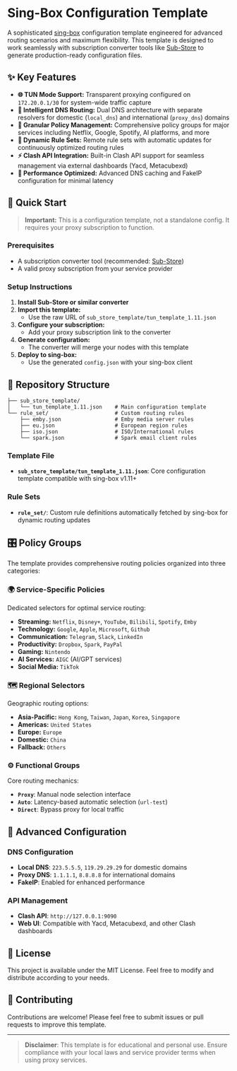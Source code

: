 # Sing-Box Configuration Template

A sophisticated [sing-box](https://sing-box.sagernet.org/) configuration template engineered for advanced routing scenarios and maximum flexibility. This template is designed to work seamlessly with subscription converter tools like [Sub-Store](https://github.com/sub-store-org/Sub-Store) to generate production-ready configuration files.

## ✨ Key Features

- **🌐 TUN Mode Support:** Transparent proxying configured on `172.20.0.1/30` for system-wide traffic capture
- **🎯 Intelligent DNS Routing:** Dual DNS architecture with separate resolvers for domestic (`local_dns`) and international (`proxy_dns`) domains
- **🔧 Granular Policy Management:** Comprehensive policy groups for major services including Netflix, Google, Spotify, AI platforms, and more
- **📡 Dynamic Rule Sets:** Remote rule sets with automatic updates for continuously optimized routing rules
- **⚡ Clash API Integration:** Built-in Clash API support for seamless management via external dashboards (Yacd, Metacubexd)
- **🚀 Performance Optimized:** Advanced DNS caching and FakeIP configuration for minimal latency

## 🚀 Quick Start

> **Important:** This is a configuration template, not a standalone config. It requires your proxy subscription to function.

### Prerequisites
- A subscription converter tool (recommended: [Sub-Store](https://github.com/sub-store-org/Sub-Store))
- A valid proxy subscription from your service provider

### Setup Instructions

1. **Install Sub-Store or similar converter**
2. **Import this template:**
   - Use the raw URL of `sub_store_template/tun_template_1.11.json`
3. **Configure your subscription:**
   - Add your proxy subscription link to the converter
4. **Generate configuration:**
   - The converter will merge your nodes with this template
5. **Deploy to sing-box:**
   - Use the generated `config.json` with your sing-box client

## 📁 Repository Structure

```
├── sub_store_template/
│   └── tun_template_1.11.json    # Main configuration template
└── rule_set/                     # Custom routing rules
    ├── emby.json                 # Emby media server rules
    ├── eu.json                   # European region rules
    ├── iso.json                  # ISO/International rules
    └── spark.json                # Spark email client rules
```

### Template File
- **`sub_store_template/tun_template_1.11.json`**: Core configuration template compatible with sing-box v1.11+

### Rule Sets
- **`rule_set/`**: Custom rule definitions automatically fetched by sing-box for dynamic routing updates

## 🎛️ Policy Groups

The template provides comprehensive routing policies organized into three categories:

### 🌍 Service-Specific Policies
Dedicated selectors for optimal service routing:
- **Streaming:** `Netflix`, `Disney+`, `YouTube`, `Bilibili`, `Spotify`, `Emby`
- **Technology:** `Google`, `Apple`, `Microsoft`, `Github`
- **Communication:** `Telegram`, `Slack`, `LinkedIn`
- **Productivity:** `Dropbox`, `Spark`, `PayPal`
- **Gaming:** `Nintendo`
- **AI Services:** `AIGC` (AI/GPT services)
- **Social Media:** `TikTok`

### 🗺️ Regional Selectors
Geographic routing options:
- **Asia-Pacific:** `Hong Kong`, `Taiwan`, `Japan`, `Korea`, `Singapore`
- **Americas:** `United States`
- **Europe:** `Europe`
- **Domestic:** `China`
- **Fallback:** `Others`

### ⚙️ Functional Groups
Core routing mechanics:
- **`Proxy`**: Manual node selection interface
- **`Auto`**: Latency-based automatic selection (`url-test`)
- **`Direct`**: Bypass proxy for local traffic

## 🔧 Advanced Configuration

### DNS Configuration
- **Local DNS**: `223.5.5.5`, `119.29.29.29` for domestic domains
- **Proxy DNS**: `1.1.1.1`, `8.8.8.8` for international domains
- **FakeIP**: Enabled for enhanced performance

### API Management
- **Clash API**: `http://127.0.0.1:9090`
- **Web UI**: Compatible with Yacd, Metacubexd, and other Clash dashboards

## 📝 License

This project is available under the MIT License. Feel free to modify and distribute according to your needs.

## 🤝 Contributing

Contributions are welcome! Please feel free to submit issues or pull requests to improve this template.

---

> **Disclaimer**: This template is for educational and personal use. Ensure compliance with your local laws and service provider terms when using proxy services.